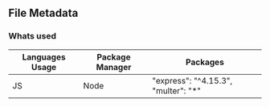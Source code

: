 ## File Metadata

### Whats used 
| Languages Usage | Package Manager | Packages | 
| --------------- | --------- | ------- |
|  JS             | Node      |  "express": "^4.15.3", "multer": "*" |